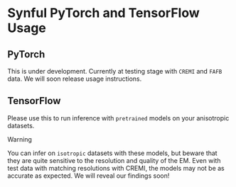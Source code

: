 # Synful PyTorch and TensorFlow Usage

## PyTorch
This is under development. Currently at testing stage with `CREMI` and `FAFB` data.
We will soon release usage instructions.

## TensorFlow 
Please use this to run inference with `pretrained` models on your anisotropic datasets.
> [!WARNING]
> You can infer on `isotropic` datasets with these models, but beware that they are quite sensitive to the resolution and quality of the EM.
> Even with test data with matching resolutions with CREMI, the models may not be as accurate as expected.
> We will reveal our findings soon!

